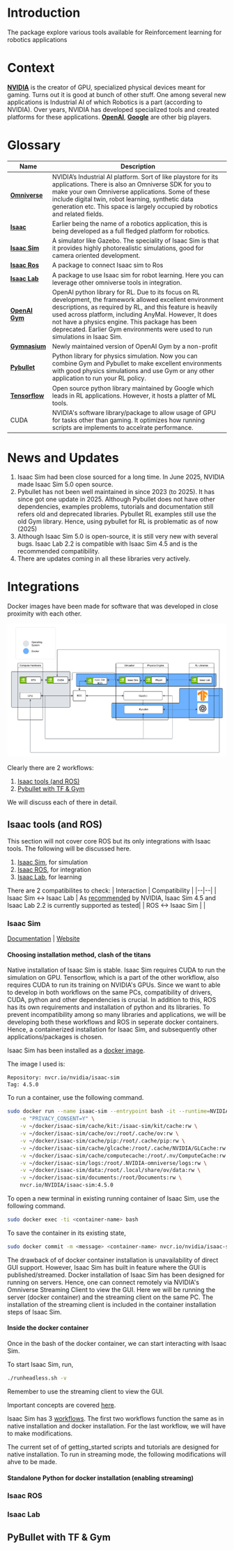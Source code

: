 # Introduction
The package explore various tools available for Reinforcement learning for robotics applications

# Context

**[NVIDIA](https://nvidia.com)** is the creator of GPU, specialized physical devices meant for gaming. Turns out it is good at bunch of other stuff. One among several new applications is Industrial AI of which Robotics is a part (according to NVIDIA). Over years, NVIDIA has developed specialized tools and created platforms for these applications. **[OpenAI](https://openai.com)**, **[Google](https://ai.google.com)** are other big players.

# Glossary

| Name | Description |
|--|--|
|**[Omniverse](https://www.nvidia.com/en-in/omniverse/)**| NVIDIA’s Industrial AI platform. Sort of like playstore for its applications. There is also an Omniverse SDK for you to make your own Omniverse applications. Some of these include digital twin, robot learning, synthetic data generation etc. This space is largely occupied by robotics and related fields.|
|**[Isaac](https://developer.nvidia.com/isaac/)**| Earlier being the name of a robotics application, this is being developed as a full fledged platform for robotics.|
|**[Isaac Sim](https://developer.nvidia.com/isaac/sim)**| A simulator like Gazebo. The speciality of Isaac Sim is that it provides highly photorealistic simulations, good for camera oriented development.|
|**[Isaac Ros](https://developer.nvidia.com/isaac/ros)**| A package to connect Isaac sim to Ros|
|**[Isaac Lab](https://developer.nvidia.com/isaac/lab)**| A package to use Isaac sim for robot learning. Here you can leverage other omniverse tools in integration.|
|**[OpenAI Gym](https://www.gymlibrary.dev/)**| OpenAI python library for RL. Due to its focus on RL development, the framework allowed excellent environment descriptions, as required by RL, and this feature is heavily used across platform, including AnyMal. However, It does not have a physics engine. This  package has been deprecated. Earlier Gym environments were used to run simulations in Isaac Sim.|
|**[Gymnasium](https://gymnasium.farama.org/index.html)**| Newly maintained version of OpenAI Gym by a non-profit|
|**[Pybullet](https://pybullet.org)**| Python library for physics simulation. Now you can combine Gym and Pybullet to make excellent environments with good physics simulations and use Gym or any other application to run your RL policy.|
|**[Tensorflow](https://tensorflow.org)**| Open source python library maintained by Google which leads in RL applications. However, it hosts a platter of ML tools.|
|CUDA| NVIDIA's software library/package to allow usage of GPU for tasks other than gaming. It optimizes how running scripts are implements to accelrate performance. |

# News and Updates

1. Isaac Sim had been close sourced for a long time. In June 2025, NVIDIA made Isaac Sim 5.0 open source.
2. Pybullet has not been well maintained in since 2023 (to 2025). It has since got one update in 2025. Although Pybullet does not have other dependencies, examples problems, tutorials and documentation still refers old and deprecated libraries. Pybullet RL examples still use the old Gym library. Hence, using pybullet for RL is problematic as of now (2025)
3. Although Isaac Sim 5.0 is open-source, it is still very new with several bugs. Isaac Lab 2.2 is compatible with Isaac Sim 4.5 and is the recommended compatibility.
4. There are updates coming in all these libraries very actively.

# Integrations

Docker images have been made for software that was developed in close proximity with each other.

![framework](./images/framework.png)

Clearly there are 2 workflows:
1. [Isaac tools (and ROS)](#isaac-tools-and-ros)
2. [Pybullet with TF & Gym](#pybullet-with-tf--gym)

We will discuss each of there in detail.

## Isaac tools (and ROS)

This section will not cover core ROS but its only integrations with Isaac tools. The following will be discussed here.
1. [Isaac Sim](#isaac-sim), for simulation
2. [Isaac ROS](#isaac-ros), for integration
3. [Isaac Lab](#isaac-lab), for learning

There are 2 compatibilites to check: 
| Interaction | Compatibility |
|--|--|
| Isaac Sim <-> Isaac Lab | As [recommended](https://isaac-sim.github.io/IsaacLab/main/source/setup/installation/index.html#local-installation) by NVIDIA, Isaac Sim 4.5 and Isaac Lab 2.2 is currently supported as tested|
| ROS <-> Isaac Sim | | 

### Isaac Sim

[Documentation](https://isaac-sim.github.io/IsaacLab/main/index.html) | [Website](https://developer.nvidia.com/isaac/sim)

#### Choosing installation method, clash of the titans
Native installation of Isaac Sim is stable. Isaac Sim requires CUDA to run the simulation on GPU. Tensorflow, which is a part of the other workflow, also requires CUDA to run its training on NVIDIA's GPUs. Since we want to able to develop in both workflows on the same PCs, compatibility of drivers, CUDA, python and other dependencies is crucial. In addition to this, ROS has its own requirements and installation of python and its libraries. To prevent incompatibility among so many libraries and applications, we will be developing both these workflows and ROS in seperate docker containers. Hence, a containerized installation for Isaac Sim, and subsequently other applications/packages is chosen.

Isaac Sim has been installed as a [docker image](https://docs.isaacsim.omniverse.nvidia.com/4.5.0/installation/install_container.html). 

The image I used is:

    Repository: nvcr.io/nvidia/isaac-sim
    Tag: 4.5.0

To run a container, use the following command.
```bash
sudo docker run --name isaac-sim --entrypoint bash -it --runtime=NVIDIA --gpus all -e "ACCEPT_EULA=Y" --rm --network=host \
    -e "PRIVACY_CONSENT=Y" \
    -v ~/docker/isaac-sim/cache/kit:/isaac-sim/kit/cache:rw \
    -v ~/docker/isaac-sim/cache/ov:/root/.cache/ov:rw \
    -v ~/docker/isaac-sim/cache/pip:/root/.cache/pip:rw \
    -v ~/docker/isaac-sim/cache/glcache:/root/.cache/NVIDIA/GLCache:rw \
    -v ~/docker/isaac-sim/cache/computecache:/root/.nv/ComputeCache:rw \
    -v ~/docker/isaac-sim/logs:/root/.NVIDIA-omniverse/logs:rw \
    -v ~/docker/isaac-sim/data:/root/.local/share/ov/data:rw \
    -v ~/docker/isaac-sim/documents:/root/Documents:rw \
    nvcr.io/NVIDIA/isaac-sim:4.5.0
```
To open a new terminal in existing running container of Isaac Sim, use the following command.
```bash
sudo docker exec -ti <container-name> bash
```

To save the container in its existing state,
```bash
sudo docker commit -m <message> <container-name> nvcr.io/nvidia/isaac-sim:<new/old-tag>
```

The drawback of of docker container installation is unavailability of direct GUI support. However, Isaac Sim has built in feature where the GUI is published/streamed. Docker installation of Isaac Sim has been designed for running on servers. Hence, one can connect remotely via NVIDIA's Omniverse Streaming Client to view the GUI. Here we will be running the server (docker container) and the streaming client on the same PC. The installation of the streaming client is included in the container installation steps of Isaac Sim.

#### Inside the docker container

Once in the bash of the docker container, we can start interacting with Isaac Sim. 

To start Isaac Sim, run,
```bash
./runheadless.sh -v
```
Remember to use the streaming client to view the GUI.

Important concepts are covered [here](https://docs.isaacsim.omniverse.nvidia.com/4.5.0/introduction/quickstart_index.html).

Isaac Sim has 3 [workflows](https://docs.isaacsim.omniverse.nvidia.com/4.5.0/introduction/workflows.html). The first two workflows function the same as in native installation and docker installation. For the last workflow, we will have to make modifications.

The current set of of getting_started scripts and tutorials are designed for native installation. To run in streaming mode, the following modifications will ahve to be made.

#### Standalone Python for docker installation (enabling streaming)




### Isaac ROS

### Isaac Lab


## PyBullet with TF & Gym




